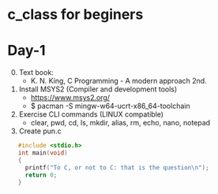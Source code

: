 c_class for beginers
====================

# Day-1
0. Text book:
   - K. N. King, C Programming - A modern approach 2nd.
2. Install MSYS2 (Compiler and development tools)
    - <https://www.msys2.org/>
    - $ pacman -S mingw-w64-ucrt-x86_64-toolchain
3. Exercise CLI commands (LINUX compatible)
   - clear, pwd, cd, ls, mkdir, alias, rm, echo, nano, notepad
4. Create pun.c
```C   
   #include <stdio.h>
   int main(void)
   {
     printf("To C, or not to C: that is the question\n");
     return 0;
   }
```
